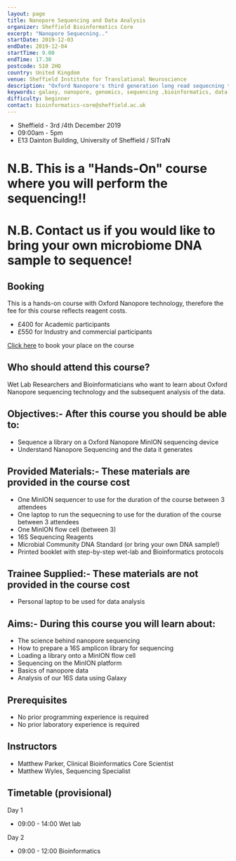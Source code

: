 ```yaml
---
layout: page
title: Nanopore Sequencing and Data Analysis
organizer: Sheffield Bioinformatics Core
excerpt: "Nanopore Sequecning.."
startDate: 2019-12-03
endDate: 2019-12-04
startTime: 9.00
endTime: 17.30
postcode: S10 2HQ
country: United Kingdom
venue: Sheffield Institute for Translational Neuroscience
description: "Oxford Nanopore's third generation long read sequecning technology promises to disrupt the field of sequencing. Capital costs are less than £1000, meaning any lab can get started sequencing their DNA or RNA of interest. This course will get you started in the world of Nanopore and equip you with basic data analysis skills."
keywords: galaxy, nanopore, genomics, sequencing ,bioinformatics, data analysis, data science
difficulty: beginner
contact: bioinformatics-core@sheffield.ac.uk
---
```


- Sheffield - 3rd /4th December 2019
- 09:00am - 5pm
- E13 Dainton Building, University of Sheffield / SITraN

# N.B. This is a "Hands-On" course where you will perform the sequencing!!

# N.B. Contact us if you would like to bring your own microbiome DNA sample to sequence!

## Booking



This is a hands-on course with Oxford Nanopore technology, therefore the fee for this course reflects reagent costs.

- £400 for Academic participants
- £550 for Industry and commercial participants

[Click here](https://onlineshop.shef.ac.uk/conferences-and-events/faculty-of-medicine-dentistry-and-health/neuroscience/nanopore-sequencing-and-analysis-december-2019) to book your place on the course


## Who should attend this course?

Wet Lab Researchers and Bioinformaticians who want to learn about Oxford Nanopore sequencing technology and the subsequent analysis of the data. 

## Objectives:- After this course you should be able to:

- Sequence a library on a Oxford Nanopore MinION sequencing device 
- Understand Nanopore Sequencing and the data it generates
<!--- Analyse sequencing data in [Galaxy](https://usegalaxy.eu/)-->

## Provided Materials:- These materials are provided in the course cost

- One MinION sequencer to use for the duration of the course between 3 attendees
- One laptop to run the sequecning to use for the duration of the course between 3 attendees
- One MinION flow cell (between 3)
- 16S Sequencing Reagents
- Microbial Community DNA Standard (or bring your own DNA sample!)
- Printed booklet with step-by-step wet-lab and Bioinformatics protocols

## Trainee Supplied:- These materials are not provided in the course cost

- Personal laptop to be used for data analysis

## Aims:- During this course you will learn about:

- The science behind nanopore sequencing
- How to prepare a 16S amplicon library for sequencing
- Loading a library onto a MinION flow cell
- Sequencing on the MinION platform
- Basics of nanopore data
- Analysis of our 16S data using Galaxy



## Prerequisites

- No prior programming experience is required
- No prior laboratory experience is required
<!--- Please view this video before the course - (Introduction to Galaxy)-->

## Instructors

- Matthew Parker, Clinical Bioinformatics Core Scientist
- Matthew Wyles, Sequencing Specialist


## Timetable (provisional)

Day 1

- 09:00 - 14:00 Wet lab

Day 2

- 09:00 - 12:00 Bioinformatics
